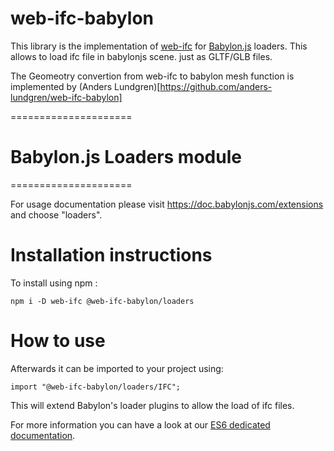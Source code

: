 # web-ifc-babylon

This library is the implementation of [web-ifc](https://github.com/IFCjs/web-ifc) for [Babylon.js](https://www.babylonjs.com/) loaders. This allows to load ifc file in babylonjs scene. just as GLTF/GLB files. 

The Geomeotry convertion from web-ifc to babylon mesh function is implemented by (Anders Lundgren)[https://github.com/anders-lundgren/web-ifc-babylon]

=====================

# Babylon.js Loaders module
=====================

For usage documentation please visit https://doc.babylonjs.com/extensions and choose "loaders".

# Installation instructions

To install using npm :

```
npm i -D web-ifc @web-ifc-babylon/loaders
```

# How to use

Afterwards it can be imported to your project using:

```
import "@web-ifc-babylon/loaders/IFC";
```

This will extend Babylon's loader plugins to allow the load of ifc files.

For more information you can have a look at our [ES6 dedicated documentation](https://doc.babylonjs.com/features/es6_support).